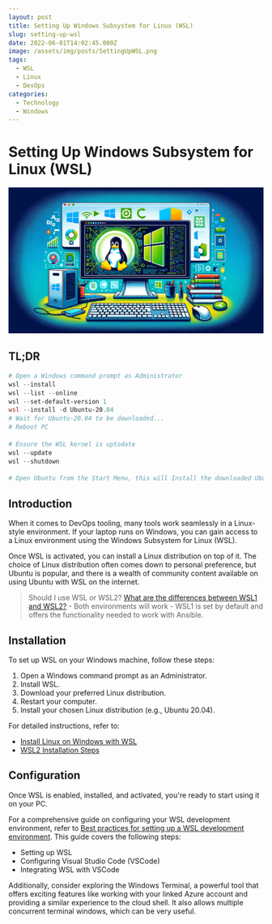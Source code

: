 ```yaml
---
layout: post
title: Setting Up Windows Subsystem for Linux (WSL)
slug: setting-up-wsl
date: 2022-06-01T14:02:45.000Z
image: /assets/img/posts/SettingUpWSL.png
tags:
  - WSL
  - Linux
  - DevOps
categories:
  - Technology
  - Windows
---
```


# Setting Up Windows Subsystem for Linux (WSL)

![Setting Up WSL](/assets/img/posts/SettingUpWSL.png)

## TL;DR

```powershell
# Open a Windows command prompt as Administrator
wsl --install
wsl --list --online
wsl --set-default-version 1
wsl --install -d Ubuntu-20.04
# Wait for Ubuntu-20.04 to be downloaded...
# Reboot PC

# Ensure the WSL kernel is uptodate
wsl --update
wsl --shutdown

# Open Ubuntu from the Start Menu, this will Install the downloaded Ubuntu into WSL and Register it with the OS before asking you to set a password.
```

## Introduction

When it comes to DevOps tooling, many tools work seamlessly in a Linux-style environment. If your laptop runs on Windows, you can gain access to a Linux environment using the Windows Subsystem for Linux (WSL).

Once WSL is activated, you can install a Linux distribution on top of it. The choice of Linux distribution often comes down to personal preference, but Ubuntu is popular, and there is a wealth of community content available on using Ubuntu with WSL on the internet.

> Should I use WSL or WSL2? [What are the differences between WSL1 and WSL2?](https://docs.microsoft.com/en-us/windows/wsl/compare-versions) - Both environments will work - WSL1 is set by default and offers the functionality needed to work with Ansible.

## Installation

To set up WSL on your Windows machine, follow these steps:

1. Open a Windows command prompt as an Administrator.
2. Install WSL.
3. Download your preferred Linux distribution.
4. Restart your computer.
5. Install your chosen Linux distribution (e.g., Ubuntu 20.04).

For detailed instructions, refer to:

* [Install Linux on Windows with WSL](https://docs.microsoft.com/en-us/windows/wsl/install)
* [WSL2 Installation Steps](https://pureinfotech.com/install-windows-subsystem-linux-2-windows-10/)

## Configuration

Once WSL is enabled, installed, and activated, you're ready to start using it on your PC.

For a comprehensive guide on configuring your WSL development environment, refer to [Best practices for setting up a WSL development environment](https://docs.microsoft.com/en-us/windows/wsl/setup/environment). This guide covers the following steps:

* Setting up WSL
* Configuring Visual Studio Code (VSCode)
* Integrating WSL with VSCode

Additionally, consider exploring the Windows Terminal, a powerful tool that offers exciting features like working with your linked Azure account and providing a similar experience to the cloud shell. It also allows multiple concurrent terminal windows, which can be very useful.
